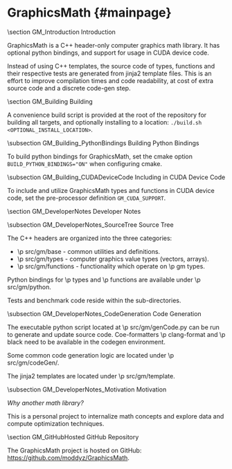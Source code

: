 # GraphicsMath {#mainpage}

\section GM_Introduction Introduction

GraphicsMath is a C++ header-only computer graphics math library.  It has optional python bindings, and support for usage in CUDA device code.

Instead of using C++ templates, the source code of types, functions and their respective tests 
are generated from jinja2 template files.  This is an effort to improve compilation times and code readability, 
at cost of extra source code and a discrete code-gen step.

\section GM_Building Building

A convenience build script is provided at the root of the repository for building all targets, and optionally installing to a location: `./build.sh <OPTIONAL_INSTALL_LOCATION>`.

\subsection GM_Building_PythonBindings Building Python Bindings

To build python bindings for GraphicsMath, set the cmake option `BUILD_PYTHON_BINDINGS="ON"` when configuring cmake.

\subsection GM_Building_CUDADeviceCode Including in CUDA Device Code

To include and utilize GraphicsMath types and functions in CUDA device code, set the pre-processor definition `GM_CUDA_SUPPORT`.

\section GM_DeveloperNotes Developer Notes

\subsection GM_DeveloperNotes_SourceTree Source Tree

The C++ headers are organized into the three categories:
- \p src/gm/base - common utilities and definitions.
- \p src/gm/types - computer graphics value types (vectors, arrays).
- \p src/gm/functions - functionality which operate on \p gm types.

Python bindings for \p types and \p functions are available under \p src/gm/python.

Tests and benchmark code reside within the sub-directories.

\subsection GM_DeveloperNotes_CodeGeneration Code Generation

The executable python script located at \p src/gm/genCode.py can be run to generate and update source code.  Coe-formatters \p clang-format and \p black need to be available in the codegen environment.

Some common code generation logic are located under \p src/gm/codeGen/.

The jinja2 templates are located under \p src/gm/template.

\subsection GM_DeveloperNotes_Motivation Motivation

<em>Why another math library?</em>  

This is a personal project to internalize math concepts and explore data and compute optimization techniques.

\section GM_GitHubHosted GitHub Repository

The GraphicsMath project is hosted on GitHub: https://github.com/moddyz/GraphicsMath.


